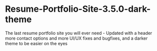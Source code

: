 # Resume-Portfolio-Site-3.5.0-dark-theme
The last resume portfolio site you will ever need - Updated with a header more contact options and more UI/UX fixes and bugfixes, and a darker theme to be easier on the eyes
